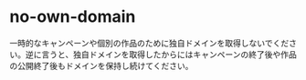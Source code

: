 # no-own-domain

一時的なキャンペーンや個別の作品のために独自ドメインを取得しないでください。逆に言うと、独自ドメインを取得したからにはキャンペーンの終了後や作品の公開終了後もドメインを保持し続けてください。
